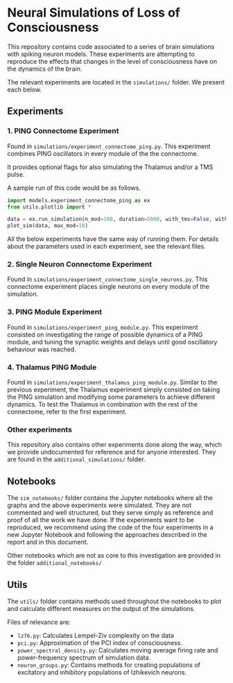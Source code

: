 # Neural Simulations of Loss of Consciousness

This repository contains code associated to a series of brain simulations with
spiking neuron models. These experiments are attempting to reproduce the effects
that changes in the level of consciousness have on the dynamics of the brain.

The relevant experiments are located in the ``simulations/`` folder. We present each below.

## Experiments

### 1. PING Connectome Experiment
Found in ``simulations/experiment_connectome_ping.py``.
This experiment combines PING oscillators in every module of the the connectome.

It provides optional flags for also simulating the Thalamus and/or a TMS pulse.

A sample run of this code would be as follows.
```python
import models.experiment_connectome_ping as ex
from utils.plotlib import *

data = ex.run_simulation(n_mod=100, duration=5000, with_tms=False, with_thalamus=True)
plot_sim(data, max_mod=10)
```

All the below experiments have the same way of running them. For details about the parameters
used in each experiment, see the relevant files.

### 2. Single Neuron Connectome Experiment
Found in ``simulations/experiment_connectome_single_neurons.py``.
This connectome experiment places single neurons on every module of the simulation.

### 3. PING Module Experiment
Found in ``simulations/experiment_ping_module.py``.
This experiment consisted on investigating the range of possible dynamics of a PING module, and tuning the synaptic weights and delays until good oscillatory behaviour was reached.

### 4. Thalamus PING Module
Found in ``simulations/experiment_thalamus_ping_module.py``. Similar to the previous experiment, the Thalamus experiment simply consisted on taking the PING simulation and modifying some parameters to achieve different dynamics. To test the Thalamus in combination with the rest of the connectome, refer to the first experiment.

### Other experiments
This repository also contains other experiments done along the way, which we provide undocumented for reference and for anyone interested. They are found in the ``additional_simulations/`` folder.

## Notebooks

The ``sim_notebooks/`` folder contains the Jupyter notebooks where all the graphs and the above experiments were simulated. They are not commented and well structured, but they serve simply as reference and proof of all the work we have done. If the experiments want to be reproduced, we recommend using the code of the four experiments in a new Jupyter Notebook and following the approaches described in the report and in this document.

Other notebooks which are not as core to this investigation are provided in the folder ``additional_notebooks/``

## Utils
The ``utils/`` folder contains methods used throughout the notebooks to plot and calculate different measures on the output of the simulations.

Files of relevance are:
* ``lz76.py``: Calculates Lempel-Ziv complexity on the data
* ``pci.py``: Approximation of the PCI index of consciousness.
* ``power_spectral_density.py``: Calculates moving average firing rate and power-frequency spectrum of simulation data.
* ``neuron_groups.py``: Contains methods for creating populations of excitatory and inhibitory populations of Izhikevich neurons.